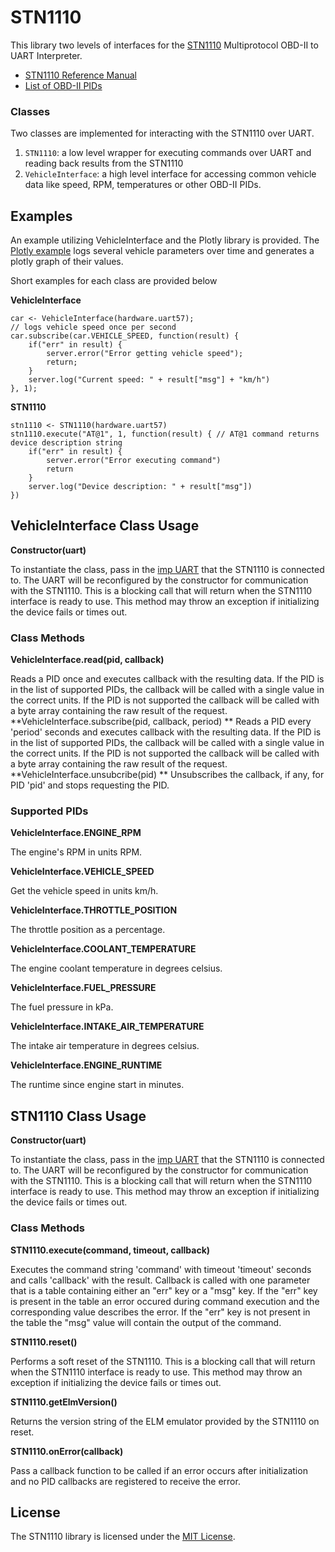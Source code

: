 # STN1110

This library two levels of interfaces for the [STN1110](https://www.scantool.net/stn1110.html) Multiprotocol OBD-II to UART Interpreter.

- [STN1110 Reference Manual](https://www.scantool.net/scantool/downloads/98/stn1100-frpm.pdf)
- [List of OBD-II PIDs](http://en.wikipedia.org/wiki/OBD-II_PIDs)

### Classes

Two classes are implemented for interacting with the STN1110 over UART.

1. `STN1110`: a low level wrapper for executing commands over UART and reading back results from the STN1110
3. `VehicleInterface`: a high level interface for accessing common vehicle data like speed, RPM, temperatures or other OBD-II PIDs.

## Examples

An example utilizing VehicleInterface and the Plotly library is provided. The [Plotly example](examples/plotly) logs several vehicle parameters over time and generates a plotly graph of their values.

Short examples for each class are provided below

**VehicleInterface**

```squirrel
car <- VehicleInterface(hardware.uart57);
// logs vehicle speed once per second
car.subscribe(car.VEHICLE_SPEED, function(result) {
    if("err" in result) {
        server.error("Error getting vehicle speed");
        return;
    }
    server.log("Current speed: " + result["msg"] + "km/h")
}, 1);
```

**STN1110**

```squirrel
stn1110 <- STN1110(hardware.uart57)
stn1110.execute("AT@1", 1, function(result) { // AT@1 command returns device description string
	if("err" in result) {
		server.error("Error executing command")
		return
	}
	server.log("Device description: " + result["msg"])
})
```

## VehicleInterface Class Usage

**Constructor(uart)**

To instantiate the class, pass in the [imp UART](https://electricimp.com/docs/api/hardware/uart/) that the STN1110 is connected to. The UART will be reconfigured by the constructor for communication with the STN1110. This is a blocking call that will return when the STN1110 interface is ready to use. This method may throw an exception if initializing the device fails or times out.

### Class Methods

**VehicleInterface.read(pid, callback)**

Reads a PID once and executes callback with the resulting data. If the PID is in the list of supported PIDs, the callback will be called with a single value in the correct units. If the PID is not supported the callback will be called with a byte array containing the raw result of the request.
**VehicleInterface.subscribe(pid, callback, period) **
Reads a PID every 'period' seconds and executes callback with the resulting data. If the PID is in the list of supported PIDs, the callback will be called with a single value in the correct units. If the PID is not supported the callback will be called with a byte array containing the raw result of the request.
**VehicleInterface.unsubcribe(pid) **
Unsubscribes the callback, if any, for PID 'pid' and stops requesting the PID.

### Supported PIDs

**VehicleInterface.ENGINE_RPM**

The engine's RPM in units RPM.

**VehicleInterface.VEHICLE_SPEED**

Get the vehicle speed in units km/h.

**VehicleInterface.THROTTLE_POSITION**

The throttle position as a percentage.

**VehicleInterface.COOLANT_TEMPERATURE**

The engine coolant temperature in degrees celsius.

**VehicleInterface.FUEL_PRESSURE**

The fuel pressure in kPa.

**VehicleInterface.INTAKE_AIR_TEMPERATURE**

The intake air temperature in degrees celsius.

**VehicleInterface.ENGINE_RUNTIME**

The runtime since engine start in minutes.


## STN1110 Class Usage

**Constructor(uart)**

To instantiate the class, pass in the [imp UART](https://electricimp.com/docs/api/hardware/uart/) that the STN1110 is connected to. The UART will be reconfigured by the constructor for communication with the STN1110. This is a blocking call that will return when the STN1110 interface is ready to use. This method may throw an exception if initializing the device fails or times out.

### Class Methods

**STN1110.execute(command, timeout, callback)**

Executes the command string 'command' with timeout 'timeout' seconds and calls 'callback' with the result. Callback is called with one parameter that is a table containing either an "err" key or a "msg" key. If the "err" key is present in the table an error occured during command execution and the corresponding value describes the error. If the "err" key is not present in the table the "msg" value will contain the output of the command.

**STN1110.reset()**

Performs a soft reset of the STN1110. This is a blocking call that will return when the STN1110 interface is ready to use. This method may throw an exception if initializing the device fails or times out.

**STN1110.getElmVersion()**

Returns the version string of the ELM emulator provided by the STN1110 on reset.

**STN1110.onError(callback)**

Pass a callback function to be called if an error occurs after initialization and no PID callbacks are registered to receive the error.


## License

The STN1110 library is licensed under the [MIT License](./LICENSE).
